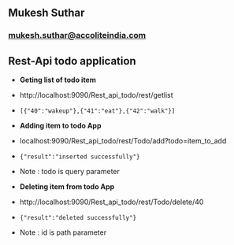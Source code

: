 ## Mukesh Suthar 
### mukesh.suthar@accoliteindia.com


## Rest-Api todo application 


- **Geting list of todo item**
 - http://localhost:9090/Rest_api_todo/rest/getlist
 - ```[{"40":"wakeup"},{"41":"eat"},{"42":"walk"}]```


- **Adding item to todo App**
 - localhost:9090/Rest_api_todo/rest/Todo/add?todo=item_to_add
 - ```{"result":"inserted successfully"}```
 - Note : todo is query parameter

- **Deleting item from todo App**
 - http://localhost:9090/Rest_api_todo/rest/Todo/delete/40
 - ```{"result":"deleted successfully"}```
 - Note : id is path parameter
